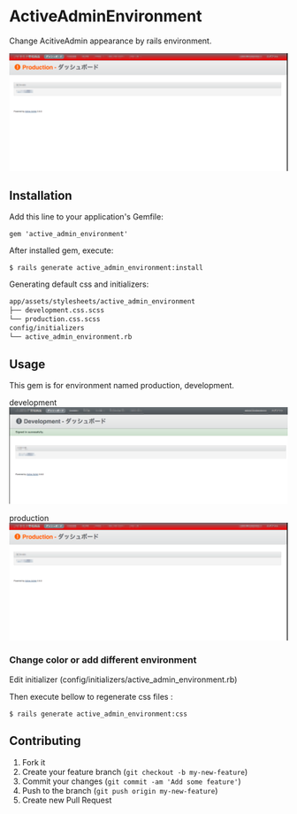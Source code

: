 # ActiveAdminEnvironment

Change AcitiveAdmin appearance by rails environment.

![alt tag](/images/production.png)

## Installation

Add this line to your application's Gemfile:

    gem 'active_admin_environment'

After installed gem, execute:

    $ rails generate active_admin_environment:install

Generating default css and initializers:

    app/assets/stylesheets/active_admin_environment
    ├── development.css.scss
    └── production.css.scss
    config/initializers
    └── active_admin_environment.rb

## Usage

This gem is for environment named production, development.

development
![alt tag](/images/develop.png)

production
![alt tag](/images/production.png)

### Change color or add different environment

Edit initializer (config/initializers/active_admin_environment.rb)

Then execute bellow to regenerate css files :

    $ rails generate active_admin_environment:css

## Contributing

1. Fork it
2. Create your feature branch (`git checkout -b my-new-feature`)
3. Commit your changes (`git commit -am 'Add some feature'`)
4. Push to the branch (`git push origin my-new-feature`)
5. Create new Pull Request

